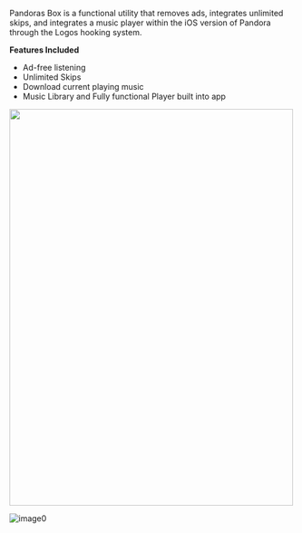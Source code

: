Pandoras Box is a functional utility that removes ads, integrates unlimited skips, and integrates a music player within the iOS version of Pandora through the Logos hooking system.

**Features Included**
* Ad-free listening
* Unlimited Skips
* Download current playing music
* Music Library and Fully functional Player built into app  

<img src="https://user-images.githubusercontent.com/41803725/114983171-1f4cf000-9e45-11eb-9988-1fa521e00e02.jpg" width="500" height="700">  

![image0](https://user-images.githubusercontent.com/41803725/114983144-19570f00-9e45-11eb-8d32-9170b126d4cd.jpg)
